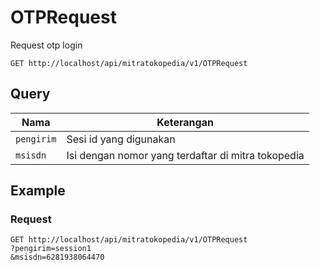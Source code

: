 # OTPRequest

Request otp login

```
GET http://localhost/api/mitratokopedia/v1/OTPRequest
```
## Query
Nama | Keterangan
--- | ---
`pengirim` | Sesi id yang digunakan
`msisdn` | Isi dengan nomor yang terdaftar di mitra tokopedia

## Example
### Request
```
GET http://localhost/api/mitratokopedia/v1/OTPRequest
?pengirim=session1
&msisdn=6281938064470
```